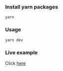 ### Install yarn packages

```
yarn
```

### Usage

```
yarn dev
```

### Live example

Click [here]()